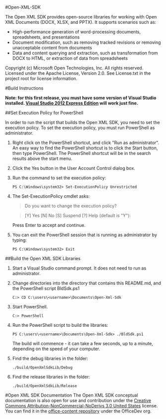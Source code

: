 #Open-XML-SDK

The Open XML SDK provides open-source libraries for working with Open XML
Documents (DOCX, XLSX, and PPTX).  It supports scenarios such as:

- High-performance generation of word-processing documents, spreadsheets,
  and presentations
- Document modification, such as removing tracked revisions or removing
  unacceptable content from documents
- Data and content querying and extraction, such as transformation from
  DOCX to HTML, or extraction of data from spreadsheets

Copyright (c) Microsoft Open Technologies, Inc.  All rights reserved.
Licensed under the Apache License, Version 2.0.
See License.txt in the project root for license information.

#Build Instructions

**Note: for this first release, you must have some version of Visual Studio
installed.  [Visual Studio 2012 Express Edition](http://www.microsoft.com/en-us/download/details.aspx?id=34673) will work just fine.**


##Set Execution Policy for PowerShell

In order to run the script that builds the Open XML SDK, you need to set the execution policy.  To set the execution policy, you must run PowerShell as administrator.

1.  Right click on the PowerShell shortcut, and click "Run as administrator". An easy way to find the PowerShell shortcut is to click the Start button, then type PowerShell.  The PowerShell shortcut will be in the search results above the start menu.
2.  Click the Yes button in the User Account Control dialog box.
3.  Run the command to set the execution policy:

    `PS C:\Windows\system32> Set-ExecutionPolicy Unrestricted`
4.  The Set-ExecutionPolicy cmdlet asks:
    > Do you want to change the execution policy?

    > [Y] Yes  [N] No  [S] Suspend  [?] Help (default is "Y"):
    
    Press Enter to accept and continue.

5.  You can exit the PowerShell session that is running as administrator by typing: 

    `PS C:\Windows\system32> Exit`

##Build the Open XML SDK Libraries
1.  Start a Visual Studio command prompt.  It does not need to run as administrator.
2.  Change directories into the directory that contains this README.md,
and the PowerShell script BldSdk.ps1

    `C:> CD C:\users\<username>\Documents\Open-Xml-Sdk`
3.  Start PowerShell.

    `C:> PowerShell`
4.  Run the PowerShell script to build the libraries:
    
    `PS C:\users\<username>\Documents\Open-Xml-Sdk> ./BldSdk.ps1`

    The build will commence - it can take a few seconds, up to a minute,
    depending on the speed of your computer.
5.  Find the debug libraries in the folder: 
 
    `./build/OpenXmlSdkLib/Debug`
6.  Find the release libraries in the folder: 
    
    `./build/OpenXmlSdkLib/Release`

#Open XML SDK Documentation
The Open XML SDK conceptual documentation is also open for use and contribution under the [Creative Commons Attribution-NonCommercial-NoDerivs 3.0 United States](https://creativecommons.org/licenses/by-nc-nd/3.0/us) license. You can find it in the [office-content repository](http://github.com/officedev/office-content) under the OfficeDev org.
